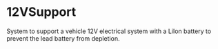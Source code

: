 # 12VSupport
System to support a vehicle 12V electrical system with a LiIon battery to prevent the lead battery from depletion.
